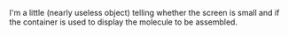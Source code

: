 I'm a little (nearly useless object) telling whether the screen is small and if the container is used to display the molecule to be assembled. 

